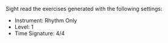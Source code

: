 Sight read the exercises generated with the following settings:

- Instrument: Rhythm Only
- Level: 1
- Time Signature: 4/4